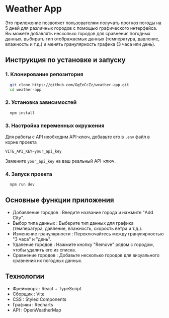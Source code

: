 # Weather App

Это приложение позволяет пользователям получать прогноз погоды на 5 дней для различных городов с помощью графического интерфейса. Вы можете добавлять несколько городов для сравнения погодных данных, выбирать тип отображаемых данных (температура, давление, влажность и т.д.) и менять гранулярность графика (3 часа или день).

## Инструкция по установке и запуску

### 1. Клонирование репозитория

```bash
  git clone https://github.com/GgEeCcZz/weather-app.git
  cd weather-app
```

### 2. Установка зависимостей

```bash
  npm install
```

### 3. Настройка переменных окружения

Для работы с API необходим API-ключ, добавьте его в `.env` файл в корне проекта

```js
VITE_API_KEY=your_api_key
```

Замените `your_api_key` на ваш реальный API-ключ.

### 4. Запуск проекта

```bash
  npm run dev
```

## Основные функции приложения

- Добавление городов : Введите название города и нажмите "Add City".
- Выбор типа данных : Выберите тип данных для графика (температура, давление, влажность, скорость ветра и т.д.).
- Изменение гранулярности : Переключайтесь между гранулярностью "3 часа" и "день".
- Удаление городов : Нажмите кнопку "Remove" рядом с городом, чтобы удалить его из списка.
- Сравнение городов : Добавьте несколько городов для визуального сравнения их погодных данных.

## Технологии

- Фреймворк : React + TypeScript
- Сборщик : Vite
- CSS : Styled Components
- Графики : Recharts
- API : OpenWeatherMap
